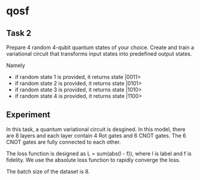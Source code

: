 # qosf
## Task 2
Prepare 4 random 4-qubit quantum states of your choice.
Create and train a variational circuit that transforms input states into predefined output states.   

Namely
- if random state 1 is provided, it returns state |0011>
- if random state 2 is provided, it returns state |0101>
- if random state 3 is provided, it returns state |1010>
- if random state 4 is provided, it returns state |1100>

## Experiment
In this task, a quantum variational circuit is desgined. In this model, there are 8 layers and each layer contain 4 Rot gates and 6 CNOT gates. The 6 CNOT gates are fully connected to each other.   

The loss function is designed as L = sum(abs(l - f)), where l is label and f is fidelity. We use the absolute loss function to rapidly converge the loss.

The batch size of the dataset is 8. 

